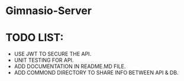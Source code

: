 # Gimnasio-Server

# TODO LIST:

- USE JWT TO SECURE THE API.
- UNIT TESTING FOR API.
- ADD DOCUMENTATION IN README.MD FILE.
- ADD COMMOND DIRECTORY TO SHARE INFO BETWEEN API & DB.
